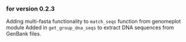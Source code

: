 ### for version 0.2.3

Adding multi-fasta functionality to ```match_seqs``` function from genomeplot module
Added in ```get_group_dna_seqs``` to extract DNA sequences from GenBank files.
